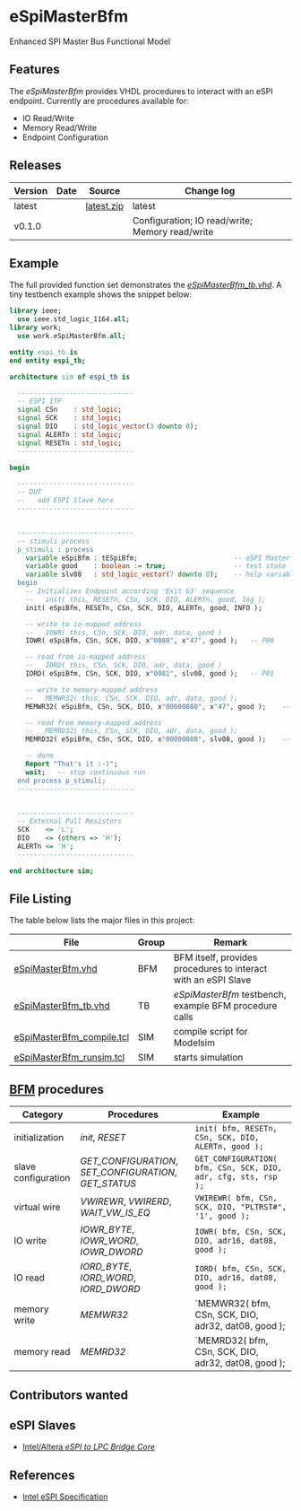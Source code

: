 # eSpiMasterBfm
Enhanced SPI Master Bus Functional Model


## Features

The _eSpiMasterBfm_ provides VHDL procedures to interact with an eSPI endpoint.
Currently are procedures available for:
 * IO Read/Write
 * Memory Read/Write
 * Endpoint Configuration


## Releases

| Version | Date       | Source                                                                                            | Change log                                      |
| ------- | ---------- | ------------------------------------------------------------------------------------------------- | ----------------------------------------------- |
| latest  |            | <a id="raw-url" href="https://github.com/akaeba/eSpiMasterBfm/archive/master.zip ">latest.zip</a> | latest                                          |
| v0.1.0  |            |                                                                                                   | Configuration; IO read/write; Memory read/write |


## Example

The full provided function set demonstrates the _[eSpiMasterBfm_tb.vhd](https://github.com/akaeba/eSpiMasterBfm/blob/master/tb/eSpiMasterBfm_tb.vhd)_.
A tiny testbench example shows the snippet below:

```vhdl
library ieee;
  use ieee.std_logic_1164.all;
library work;
  use work.eSpiMasterBfm.all;

entity espi_tb is
end entity espi_tb;

architecture sim of espi_tb is

  -----------------------------
  -- ESPI ITF
  signal CSn    : std_logic;
  signal SCK    : std_logic;
  signal DIO    : std_logic_vector(3 downto 0);
  signal ALERTn : std_logic;
  signal RESETn : std_logic;
  -----------------------------

begin

  -----------------------------
  -- DUT
  --   add ESPI Slave here
  -----------------------------


  -----------------------------
  -- stimuli process
  p_stimuli : process
    variable eSpiBfm : tESpiBfm;                        -- eSPI Master bfm Handle
    variable good    : boolean := true;                 -- test state
    variable slv08   : std_logic_vector(7 downto 0);    -- help variable
  begin
    -- Initializes Endpoint according 'Exit G3' sequence
    --   init( this, RESETn, CSn, SCK, DIO, ALERTn, good, log );
    init( eSpiBfm, RESETn, CSn, SCK, DIO, ALERTn, good, INFO );

    -- write to io-mapped address
    --   IOWR( this, CSn, SCK, DIO, adr, data, good )
    IOWR( eSpiBfm, CSn, SCK, DIO, x"0080", x"47", good );   -- P80

    -- read from io-mapped address
    --   IORD( this, CSn, SCK, DIO, adr, data, good )
    IORD( eSpiBfm, CSn, SCK, DIO, x"0081", slv08, good );   -- P81

    -- write to memory-mapped address
    --   MEMWR32( this, CSn, SCK, DIO, adr, data, good );
    MEMWR32( eSpiBfm, CSn, SCK, DIO, x"00000080", x"47", good );    -- byte write

    -- read from memory-mapped address
    --   MEMRD32( this, CSn, SCK, DIO, adr, data, good );
    MEMRD32( eSpiBfm, CSn, SCK, DIO, x"00000080", slv08, good );    -- byte read

    -- done
    Report "That's it :-)";
    wait;   -- stop continuous run
  end process p_stimuli;
  -----------------------------


  -----------------------------
  -- External Pull Resistors
  SCK    <= 'L';
  DIO    <= (others => 'H');
  ALERTn <= 'H';
  -----------------------------

end architecture sim;
```


## File Listing

The table below lists the major files in this project:

| File                                                                                                                             | Group | Remark                                                         |
| -------------------------------------------------------------------------------------------------------------------------------- | ----- | -------------------------------------------------------------- |
| [eSpiMasterBfm.vhd](https://github.com/akaeba/eSpiMasterBfm/blob/master/bfm/eSpiMasterBfm.vhd)                                   | BFM   | BFM itself, provides procedures to interact with an eSPI Slave |
| [eSpiMasterBfm_tb.vhd](https://github.com/akaeba/eSpiMasterBfm/blob/master/tb/eSpiMasterBfm_tb.vhd)                              | TB    | _eSpiMasterBfm_ testbench, example BFM procedure calls         |
| [eSpiMasterBfm_compile.tcl](https://github.com/akaeba/eSpiMasterBfm/blob/master/tcl/sim/eSpiMasterBfm/eSpiMasterBfm_compile.tcl) | SIM   | compile script for Modelsim                                    |
| [eSpiMasterBfm_runsim.tcl](https://github.com/akaeba/eSpiMasterBfm/blob/master/tcl/sim/eSpiMasterBfm/eSpiMasterBfm_runsim.tcl)   | SIM   | starts simulation                                              |


## [BFM](https://github.com/akaeba/eSpiMasterBfm/blob/master/bfm/eSpiMasterBfm.vhd) procedures

| Category            | Procedures                                             | Example                                                        |
| ------------------- | ------------------------------------------------------ | -------------------------------------------------------------- |
| initialization      | _init_, _RESET_                                        | `init( bfm, RESETn, CSn, SCK, DIO, ALERTn, good );`            |
| slave configuration | _GET_CONFIGURATION_, _SET_CONFIGURATION_, _GET_STATUS_ | `GET_CONFIGURATION( bfm, CSn, SCK, DIO, adr, cfg, sts, rsp );` |
| virtual wire        | _VWIREWR_, _VWIRERD_, _WAIT_VW_IS_EQ_                  | `VWIREWR( bfm, CSn, SCK, DIO, "PLTRST#", '1', good );`         |
| IO write            | _IOWR_BYTE_, _IOWR_WORD_, _IOWR_DWORD_                 | `IOWR( bfm, CSn, SCK, DIO, adr16, dat08, good );`              |
| IO read             | _IORD_BYTE_, _IORD_WORD_, _IORD_DWORD_                 | `IORD( bfm, CSn, SCK, DIO, adr16, dat08, good );`              |
| memory write        | _MEMWR32_                                              | `MEMWR32( bfm, CSn, SCK, DIO, adr32, dat08, good );            |
| memory read         | _MEMRD32_                                              | `MEMRD32( bfm, CSn, SCK, DIO, adr32, dat08, good );            |


## Contributors wanted


## eSPI Slaves
 * [Intel/Altera _eSPI to LPC Bridge Core_](https://www.intel.com/content/dam/www/programmable/us/en/pdfs/literature/ug/ug_embedded_ip.pdf)


## References
 * [Intel eSPI Specification](https://www.intel.com/content/dam/support/us/en/documents/software/chipset-software/327432-004_espi_base_specification_rev1.0_cb.pdf)
